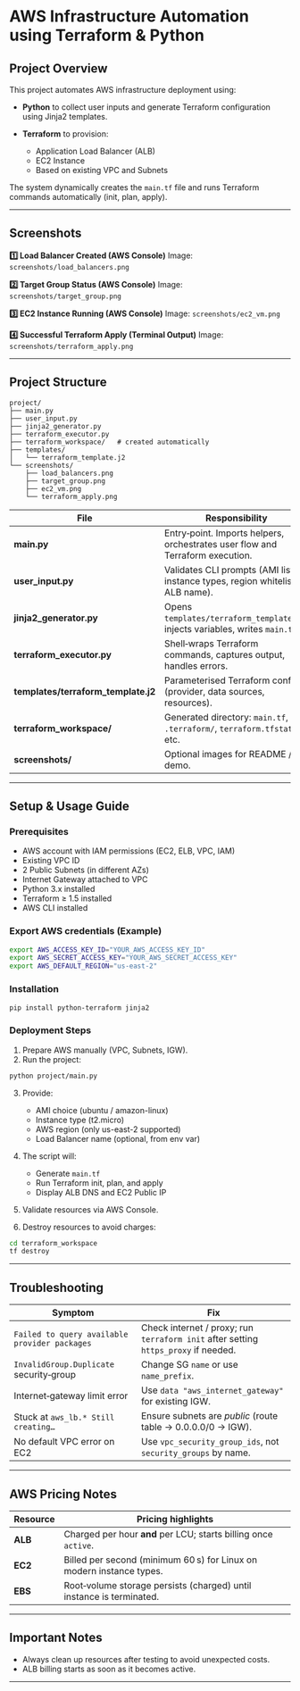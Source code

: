 # AWS Infrastructure Automation using Terraform & Python

## Project Overview

This project automates AWS infrastructure deployment using:

* **Python** to collect user inputs and generate Terraform configuration using Jinja2 templates.
* **Terraform** to provision:

  * Application Load Balancer (ALB)
  * EC2 Instance
  * Based on existing VPC and Subnets

The system dynamically creates the `main.tf` file and runs Terraform commands automatically (init, plan, apply).

---

## Screenshots

**1️⃣ Load Balancer Created (AWS Console)**
Image: `screenshots/load_balancers.png`

**2️⃣ Target Group Status (AWS Console)**
Image: `screenshots/target_group.png`

**3️⃣ EC2 Instance Running (AWS Console)**
Image: `screenshots/ec2_vm.png`

**4️⃣ Successful Terraform Apply (Terminal Output)**
Image: `screenshots/terraform_apply.png`

---

## Project Structure

```plaintext
project/
├── main.py
├── user_input.py
├── jinja2_generator.py
├── terraform_executor.py
├── terraform_workspace/   # created automatically
├── templates/
│   └── terraform_template.j2
└── screenshots/
    ├── load_balancers.png
    ├── target_group.png
    ├── ec2_vm.png
    └── terraform_apply.png
```

| File                                 | Responsibility                                                                |
| ------------------------------------ | ----------------------------------------------------------------------------- |
| **main.py**                          | Entry‑point. Imports helpers, orchestrates user flow and Terraform execution. |
| **user\_input.py**                   | Validates CLI prompts (AMI list, instance types, region whitelist, ALB name). |
| **jinja2\_generator.py**             | Opens `templates/terraform_template.j2`, injects variables, writes `main.tf`. |
| **terraform\_executor.py**           | Shell‑wraps Terraform commands, captures output, handles errors.              |
| **templates/terraform\_template.j2** | Parameterised Terraform config (provider, data sources, resources).           |
| **terraform\_workspace/**            | Generated directory: `main.tf`, `.terraform/`, `terraform.tfstate` etc.       |
| **screenshots/**                     | Optional images for README / demo.                                            |

---

## Setup & Usage Guide

### Prerequisites

* AWS account with IAM permissions (EC2, ELB, VPC, IAM)
* Existing VPC ID
* 2 Public Subnets (in different AZs)
* Internet Gateway attached to VPC
* Python 3.x installed
* Terraform ≥ 1.5 installed
* AWS CLI installed

### Export AWS credentials (Example)

```bash
export AWS_ACCESS_KEY_ID="YOUR_AWS_ACCESS_KEY_ID"
export AWS_SECRET_ACCESS_KEY="YOUR_AWS_SECRET_ACCESS_KEY"
export AWS_DEFAULT_REGION="us-east-2"
```

### Installation

```bash
pip install python-terraform jinja2
```

### Deployment Steps

1. Prepare AWS manually (VPC, Subnets, IGW).
2. Run the project:

```bash
python project/main.py
```

3. Provide:

   * AMI choice (ubuntu / amazon-linux)
   * Instance type (t2.micro)
   * AWS region (only us-east-2 supported)
   * Load Balancer name (optional, from env var)

4. The script will:

   * Generate `main.tf`
   * Run Terraform init, plan, and apply
   * Display ALB DNS and EC2 Public IP

5. Validate resources via AWS Console.

6. Destroy resources to avoid charges:

```bash
cd terraform_workspace
tf destroy
```

---

## Troubleshooting

| Symptom                                       | Fix                                                                                 |
| --------------------------------------------- | ----------------------------------------------------------------------------------- |
| `Failed to query available provider packages` | Check internet / proxy; run `terraform init` after setting `https_proxy` if needed. |
| `InvalidGroup.Duplicate` security‑group       | Change SG `name` or use `name_prefix`.                                              |
| Internet‑gateway limit error                  | Use `data "aws_internet_gateway"` for existing IGW.                                 |
| Stuck at `aws_lb.* Still creating…`           | Ensure subnets are *public* (route table → 0.0.0.0/0 → IGW).                        |
| No default VPC error on EC2                   | Use `vpc_security_group_ids`, not `security_groups` by name.                        |

---

## AWS Pricing Notes

| Resource | Pricing highlights                                                   |
| -------- | -------------------------------------------------------------------- |
| **ALB**  | Charged per hour **and** per LCU; starts billing once `active`.      |
| **EC2**  | Billed per second (minimum 60 s) for Linux on modern instance types. |
| **EBS**  | Root‑volume storage persists (charged) until instance is terminated. |

---

## Important Notes

* Always clean up resources after testing to avoid unexpected costs.
* ALB billing starts as soon as it becomes active.

---
